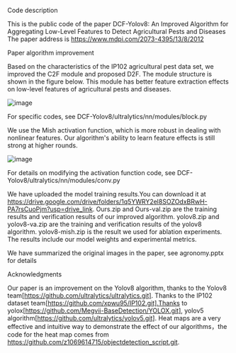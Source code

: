 Code description

This is the public code of the paper DCF-Yolov8: An Improved Algorithm for Aggregating Low-Level Features to Detect Agricultural Pests and Diseases
The paper address is https://www.mdpi.com/2073-4395/13/8/2012

Paper algorithm improvement

Based on the characteristics of the IP102 agricultural pest data set, we improved the C2F module and proposed D2F. The module structure is shown in the figure below. This module has better feature extraction effects on low-level features of agricultural pests and diseases.

![image](https://github.com/SprBoot/DCF-Yolov8/assets/44434637/3a6d71b0-f138-489e-ba65-fbdfa7495a04)

For specific codes, see DCF-Yolov8/ultralytics/nn/modules/block.py

We use the Mish activation function, which is more robust in dealing with nonlinear features. Our algorithm's ability to learn feature effects is still strong at higher rounds.

![image](https://github.com/SprBoot/DCF-Yolov8/assets/44434637/b97c0cf5-ccda-47ef-b218-d8537e7f3bec)

For details on modifying the activation function code, see DCF-Yolov8/ultralytics/nn/modules/conv.py

We have uploaded the model training results.You can download it at https://drive.google.com/drive/folders/1q5YWRY2el8SOZOdxBRwH-PA7rsCuoPjm?usp=drive_link. Ours.zip and Ours-val.zip are the training results and verification results of our improved algorithm. yolov8.zip and yolov8-va.zip are the training and verification results of the yolov8 algorithm. yolov8-mish.zip is the result we used for ablation experiments. The results include our model weights and experimental metrics.

We have summarized the original images in the paper, see agronomy.pptx for details

Acknowledgments

Our paper is an improvement on the Yolov8 algorithm, thanks to the Yolov8 team[https://github.com/ultralytics/ultralytics.git]. Thanks to the IP102 dataset team[https://github.com/xpwu95/IP102.git].Thanks to yolox[https://github.com/Megvii-BaseDetection/YOLOX.git], yolov5 algorithm[https://github.com/ultralytics/yolov5.git]. Heat maps are a very effective and intuitive way to demonstrate the effect of our algorithms，the code for the heat map comes from https://github.com/z1069614715/objectdetection_script.git.
